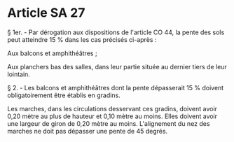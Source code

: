 # Article SA 27

§ 1er. - Par dérogation aux dispositions de l'article CO 44, la pente des sols peut atteindre 15 % dans les cas précisés ci-après :

Aux balcons et amphithéâtres ;

Aux planchers bas des salles, dans leur partie située au dernier tiers de leur lointain.

§ 2. - Les balcons et amphithéâtres dont la pente dépasserait 15 % doivent obligatoirement être établis en gradins.

Les marches, dans les circulations desservant ces gradins, doivent avoir 0,20 mètre au plus de hauteur et 0,10 mètre au moins. Elles doivent avoir une largeur de giron de 0,20 mètre au moins. L'alignement du nez des marches ne doit pas dépasser une pente de 45 degrés.
